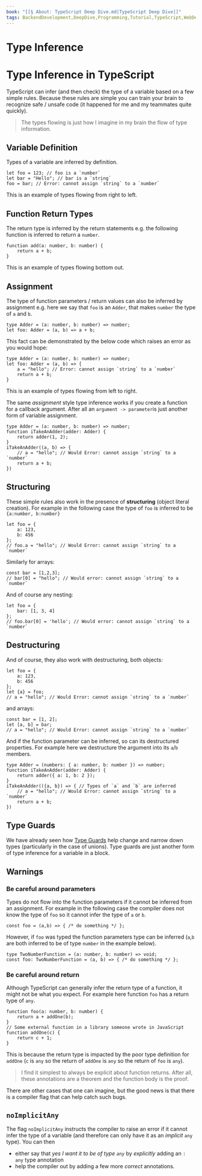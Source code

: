 ```yaml
---
book: "[[§ About꞉ TypeScript Deep Dive.md|TypeScript Deep Dive]]"
tags: BackendDevelopment,DeepDive,Programming,Tutorial,TypeScript,WebDevelopment
---
```


# Type Inference

# Type Inference in TypeScript

TypeScript can infer (and then check) the type of a variable based on a few simple rules. Because these rules are simple you can train your brain to recognize safe / unsafe code (it happened for me and my teammates quite quickly).

> The types flowing is just how I imagine in my brain the flow of type information.

## Variable Definition

Types of a variable are inferred by definition.

```
let foo = 123; // foo is a `number`
let bar = "Hello"; // bar is a `string`
foo = bar; // Error: cannot assign `string` to a `number`
```

This is an example of types flowing from right to left.

## Function Return Types

The return type is inferred by the return statements e.g. the following function is inferred to return a `number`.

```
function add(a: number, b: number) {
    return a + b;
}
```

This is an example of types flowing bottom out.

## Assignment

The type of function parameters / return values can also be inferred by assignment e.g. here we say that `foo` is an `Adder`, that makes `number` the type of `a` and `b`.

```
type Adder = (a: number, b: number) => number;
let foo: Adder = (a, b) => a + b;
```

This fact can be demonstrated by the below code which raises an error as you would hope:

```
type Adder = (a: number, b: number) => number;
let foo: Adder = (a, b) => {
    a = "hello"; // Error: cannot assign `string` to a `number`
    return a + b;
}
```

This is an example of types flowing from left to right.

The same _assignment_ style type inference works if you create a function for a callback argument. After all an `argument -> parameter`is just another form of variable assignment.

```
type Adder = (a: number, b: number) => number;
function iTakeAnAdder(adder: Adder) {
    return adder(1, 2);
}
iTakeAnAdder((a, b) => {
    // a = "hello"; // Would Error: cannot assign `string` to a `number`
    return a + b;
})
```

## Structuring

These simple rules also work in the presence of **structuring** (object literal creation). For example in the following case the type of `foo` is inferred to be `{a:number, b:number}`

```
let foo = {
    a: 123,
    b: 456
};
// foo.a = "hello"; // Would Error: cannot assign `string` to a `number`
```

Similarly for arrays:

```
const bar = [1,2,3];
// bar[0] = "hello"; // Would error: cannot assign `string` to a `number`
```

And of course any nesting:

```
let foo = {
    bar: [1, 3, 4]
};
// foo.bar[0] = 'hello'; // Would error: cannot assign `string` to a `number`
```

## Destructuring

And of course, they also work with destructuring, both objects:

```
let foo = {
    a: 123,
    b: 456
};
let {a} = foo;
// a = "hello"; // Would Error: cannot assign `string` to a `number`
```

and arrays:

```
const bar = [1, 2];
let [a, b] = bar;
// a = "hello"; // Would Error: cannot assign `string` to a `number`
```

And if the function parameter can be inferred, so can its destructured properties. For example here we destructure the argument into its `a`/`b` members.

```
type Adder = (numbers: { a: number, b: number }) => number;
function iTakeAnAdder(adder: Adder) {
    return adder({ a: 1, b: 2 });
}
iTakeAnAdder(({a, b}) => { // Types of `a` and `b` are inferred
    // a = "hello"; // Would Error: cannot assign `string` to a `number`
    return a + b;
})
```

## Type Guards

We have already seen how [Type Guards](Type%20Guard.md) help change and narrow down types (particularly in the case of unions). Type guards are just another form of type inference for a variable in a block.

## Warnings

### Be careful around parameters

Types do not flow into the function parameters if it cannot be inferred from an assignment. For example in the following case the compiler does not know the type of `foo` so it cannot infer the type of `a` or `b`.

```
const foo = (a,b) => { /* do something */ };
```

However, if `foo` was typed the function parameters type can be inferred (`a`,`b` are both inferred to be of type `number` in the example below).

```
type TwoNumberFunction = (a: number, b: number) => void;
const foo: TwoNumberFunction = (a, b) => { /* do something */ };
```

### Be careful around return

Although TypeScript can generally infer the return type of a function, it might not be what you expect. For example here function `foo` has a return type of `any`.

```
function foo(a: number, b: number) {
    return a + addOne(b);
}
// Some external function in a library someone wrote in JavaScript
function addOne(c) {
    return c + 1;
}
```

This is because the return type is impacted by the poor type definition for `addOne` (`c` is `any` so the return of `addOne` is `any` so the return of `foo` is `any`).

> I find it simplest to always be explicit about function returns. After all, these annotations are a theorem and the function body is the proof.

There are other cases that one can imagine, but the good news is that there is a compiler flag that can help catch such bugs.

## `noImplicitAny`

The flag `noImplicitAny` instructs the compiler to raise an error if it cannot infer the type of a variable (and therefore can only have it as an _implicit_ `any` type). You can then

- either say that _yes I want it to be of type `any`_ by _explicitly_ adding an `: any` type annotation
- help the compiler out by adding a few more _correct_ annotations.